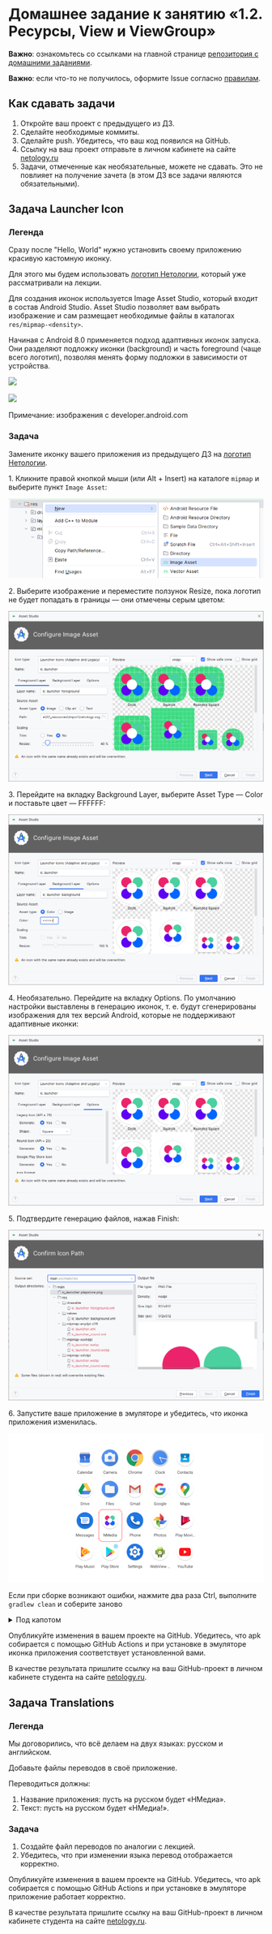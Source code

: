 # Домашнее задание к занятию «1.2. Ресурсы, View и ViewGroup»

**Важно**: ознакомьтесь со ссылками на главной странице [репозитория с домашними заданиями](../README.md).

**Важно**: если что-то не получилось, оформите Issue согласно [правилам](../report-requirements.md).

## Как сдавать задачи

1. Откройте ваш проект с предыдущего из ДЗ.
1. Сделайте необходимые коммиты.
1. Сделайте push. Убедитесь, что ваш код появился на GitHub.
1. Ссылку на ваш проект отправьте в личном кабинете на сайте [netology.ru](https://netology.ru)
1. Задачи, отмеченные как необязательные, можете не сдавать. Это не повлияет на получение зачета (в этом ДЗ все задачи являются обязательными).

## Задача Launcher Icon

### Легенда

Сразу после "Hello, World" нужно установить своему приложению красивую кастомную иконку.

Для этого мы будем использовать [логотип Нетологии](assets/netology.svg), который уже рассматривали на лекции.

Для создания иконок используется Image Asset Studio, который входит в состав Android Studio. Asset Studio позволяет вам выбрать изображение и сам размещает необходимые файлы в каталогах `res/mipmap-<density>`.

Начиная с Android 8.0 применяется подход адаптивных иконок запуска. Они разделяют подложку иконки (background) и часть foreground (чаще всего логотип), позволяя менять форму подложки в зависимости от устройства.

![](pic/launcher01.gif)

![](pic/launcher02.gif)

Примечание: изображения с developer.android.com

### Задача

Замените иконку вашего приложения из предыдущего ДЗ на [логотип Нетологии](assets/netology.svg).

1\. Кликните правой кнопкой мыши (или Alt + Insert) на каталоге `mipmap` и выберите пункт `Image Asset`:

![](pic/asset01.png)

2\. Выберите изображение и переместите ползунок Resize, пока логотип не будет попадать в границы — они отмечены серым цветом:

![](pic/asset02.png)

3\. Перейдите на вкладку Background Layer, выберите Asset Type — Color и поставьте цвет — FFFFFF:

![](pic/asset03.png)

4\. Необязательно. Перейдите на вкладку Options. По умолчанию настройки выставлены в генерацию иконок, т. е. будут сгенерированы изображения для тех версий Android, которые не поддерживают адаптивные иконки:

![](pic/asset04.png)

5\. Подтвердите генерацию файлов, нажав Finish:

![](pic/asset05.png)

6\. Запустите ваше приложение в эмуляторе и убедитесь, что иконка приложения изменилась.

![](pic/asset06.png)

Если при сборке возникают ошибки, нажмите два раза Ctrl, выполните `gradlew clean` и соберите заново

<details>
<summary>Под капотом</summary>

Иконка указывается в манифесте (атрибуты android:icon и android:roundIcon)
```xml
<?xml version="1.0" encoding="utf-8"?>
<manifest xmlns:android="http://schemas.android.com/apk/res/android"
    xmlns:tools="http://schemas.android.com/tools">

    <application
        android:allowBackup="true"
        android:dataExtractionRules="@xml/data_extraction_rules"
        android:fullBackupContent="@xml/backup_rules"
        android:icon="@mipmap/ic_launcher"
        android:label="@string/app_name"
        android:roundIcon="@mipmap/ic_launcher_round"
        android:supportsRtl="true"
        android:theme="@style/Theme.NMedia"
        tools:targetApi="31">
        <activity
            android:name=".MainActivity"
            android:exported="true">
            <intent-filter>
                <action android:name="android.intent.action.MAIN" />

                <category android:name="android.intent.category.LAUNCHER" />
            </intent-filter>
        </activity>
    </application>

</manifest>
```

Эти значения ведут на файлы `mipmap/ic_launcher` и (`mipmap/ic_launcher_round`) соответственно. В зависимости от версии платформы это будут либо сгенерированные изображения в формате PNG или XML, в которых стоят ссылки на `foreground` и `background` ресурсы.
</details>

Опубликуйте изменения в вашем проекте на GitHub. Убедитесь, что apk собирается с помощью GitHub Actions и при установке в эмуляторе иконка приложения соответствует установленной вами.

В качестве результата пришлите ссылку на ваш GitHub-проект в личном кабинете студента на сайте [netology.ru](https://netology.ru).

## Задача Translations

### Легенда

Мы договорились, что всё делаем на двух языках: русском и английском.

Добавьте файлы переводов в своё приложение.

Переводиться должны:
1. Название приложения: пусть на русском будет «НМедиа».
1. Текст: пусть на русском будет «НМедиа!».

### Задача

1. Создайте файл переводов по аналогии с лекцией.
1. Убедитесь, что при изменении языка перевод отображается корректно.

Опубликуйте изменения в вашем проекте на GitHub. Убедитесь, что apk собирается с помощью GitHub Actions и при установке в эмуляторе приложение работает корректно.

В качестве результата пришлите ссылку на ваш GitHub-проект в личном кабинете студента на сайте [netology.ru](https://netology.ru).
